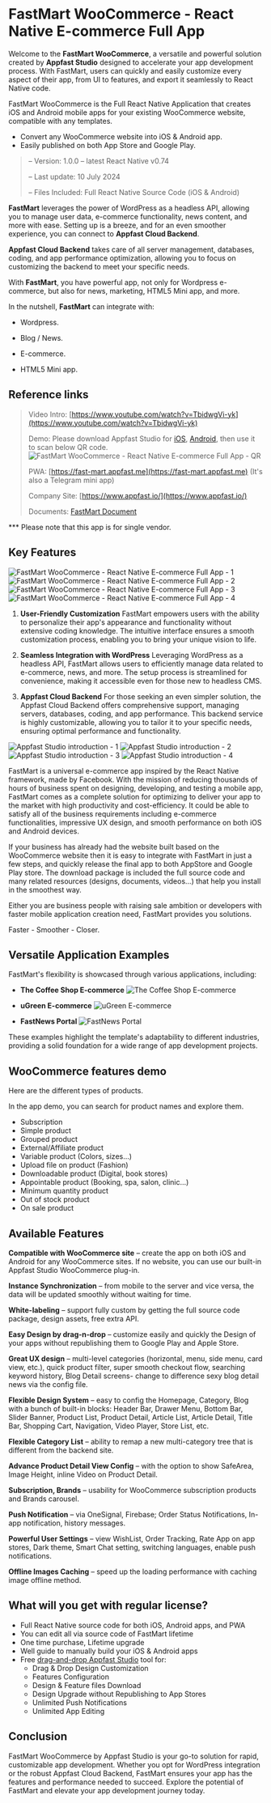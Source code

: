 # FastMart WooCommerce - React Native E-commerce Full App

Welcome to the **FastMart WooCommerce**, a versatile and powerful solution created by **Appfast Studio** designed to accelerate your app development process. With FastMart, users can quickly and easily customize every aspect of their app, from UI to features, and export it seamlessly to React Native code.

FastMart WooCommerce is the Full React Native Application that creates iOS and Android mobile apps for your existing WooCommerce website, compatible with any templates.

* Convert any WooCommerce website into iOS & Android app.
* Easily published on both App Store and Google Play.

> – Version: 1.0.0 – latest React Native v0.74
>
> – Last update: 10 July 2024
>
> – Files Included: Full React Native Source Code (iOS & Android)

**FastMart** leverages the power of WordPress as a headless API, allowing you to manage user data, e-commerce functionality, news content, and more with ease. Setting up is a breeze, and for an even smoother experience, you can connect to **Appfast Cloud Backend**.

**Appfast Cloud Backend** takes care of all server management, databases, coding, and app performance optimization, allowing you to focus on customizing the backend to meet your specific needs.

With **FastMart**, you have powerful app, not only for Wordpress e-commerce, but also for news, marketing, HTML5 Mini app, and more.

In the nutshell, **FastMart** can integrate with:

* Wordpress.

* Blog / News.

* E-commerce.

* HTML5 Mini app.

## Reference links

> Video Intro: [https://www.youtube.com/watch?v=TbidwgVi-yk](https://www.youtube.com/watch?v=TbidwgVi-yk)
>
> Demo: Please download Appfast Studio for [iOS](https://apps.apple.com/vn/app/appfast-studio/id1614592863), [Android](https://play.google.com/store/apps/details?id=io.appfast.studio), then use it to scan below QR code.
> ![FastMart WooCommerce - React Native E-commerce Full App - QR](https://docs.appfast.io/assets/images/FastMart-QR-074d76d52d0ee914827fbac96c078af6.jpg)
>
> PWA: [https://fast-mart.appfast.me](https://fast-mart.appfast.me) (It's also a Telegram mini app)
>
> Company Site: [https://www.appfast.io/](https://www.appfast.io/)
>
> Documents: [FastMart Document](https://docs.appfast.io/blog/envato/appfast-store-docs)

*** Please note that this app is for single vendor.

## Key Features

![FastMart WooCommerce - React Native E-commerce Full App - 1](https://docs.appfast.io/assets/images/FastMart-01-45c892bed5058506a0008e0f53108ff9.jpeg)
![FastMart WooCommerce - React Native E-commerce Full App - 2](https://docs.appfast.io/assets/images/FastMart-02-5e5f26b28bbfd32f9cadbb4c670316ef.jpeg)
![FastMart WooCommerce - React Native E-commerce Full App - 3](https://docs.appfast.io/assets/images/FastMart-03-9dedc45c171b8a224ba91ca2feeee068.jpeg)
![FastMart WooCommerce - React Native E-commerce Full App - 4](https://docs.appfast.io/assets/images/FastMart-04-006c7f68bc4ec155a8290c169fc71729.jpeg)

1. **User-Friendly Customization**
  FastMart empowers users with the ability to personalize their app's appearance and functionality without extensive coding knowledge. The intuitive interface ensures a smooth customization process, enabling you to bring your unique vision to life.

1. **Seamless Integration with WordPress**
  Leveraging WordPress as a headless API, FastMart allows users to efficiently manage data related to e-commerce, news, and more. The setup process is streamlined for convenience, making it accessible even for those new to headless CMS.

1. **Appfast Cloud Backend**
  For those seeking an even simpler solution, the Appfast Cloud Backend offers comprehensive support, managing servers, databases, coding, and app performance. This backend service is highly customizable, allowing you to tailor it to your specific needs, ensuring optimal performance and functionality.

![Appfast Studio introduction - 1](https://docs.appfast.io/assets/images/Appfast-Introduction-01-6c6242a948cd2d072691a99288e15879.jpeg)
![Appfast Studio introduction - 2](https://docs.appfast.io/assets/images/Appfast-Introduction-02-4a8563ba3cfe59a8e6b1fd82cecb21fa.jpeg)
![Appfast Studio introduction - 3](https://docs.appfast.io/assets/images/Appfast-Introduction-03-d30f44418a173d90d765a00caf2c0cc5.jpeg)
![Appfast Studio introduction - 4](https://docs.appfast.io/assets/images/Appfast-Introduction-04-453116fe50a774a7c19b28809a6cca42.jpeg)

FastMart is a universal e-commerce app inspired by the React Native framework, made by Facebook. With the mission of reducing thousands of hours of business spent on designing, developing, and testing a mobile app, FastMart comes as a complete solution for optimizing to deliver your app to the market with high productivity and cost-efficiency. It could be able to satisfy all of the business requirements including e-commerce functionalities, impressive UX design, and smooth performance on both iOS and Android devices.

If your business has already had the website built based on the WooCommerce website then it is easy to integrate with FastMart in just a few steps, and quickly release the final app to both AppStore and Google Play store. The download package is included the full source code and many related resources (designs, documents, videos…) that help you install in the smoothest way.

Either you are business people with raising sale ambition or developers with faster mobile application creation need, FastMart provides you solutions.

Faster - Smoother - Closer.

## Versatile Application Examples

FastMart's flexibility is showcased through various applications, including:

* **The Coffee Shop E-commerce**
![The Coffee Shop E-commerce](https://docs.appfast.io/assets/images/the-coffee-shop-9eff8b71e2eafcc32fb23f6fe47b7732.jpeg)

* **uGreen E-commerce**
![uGreen E-commerce](https://docs.appfast.io/assets/images/ugreen-products-af0041a43d433e9cddc7c3aca615834b.jpeg)

* **FastNews Portal**
![FastNews Portal](https://docs.appfast.io/assets/images/fastnews-portal-e2512843a04c6e0d79a00856b361d9a4.jpeg)

These examples highlight the template's adaptability to different industries, providing a solid foundation for a wide range of app development projects.

## WooCommerce features demo

Here are the different types of products.

In the app demo, you can search for product names and explore them.

* Subscription
* Simple product
* Grouped product
* External/Affiliate product
* Variable product (Colors, sizes...)
* Upload file on product (Fashion)
* Downloadable product (Digital, book stores)
* Appointable product (Booking, spa, salon, clinic...)
* Minimum quantity product
* Out of stock product
* On sale product

## Available Features

**Compatible with WooCommerce site** – create the app on both iOS and Android for any WooCommerce sites. If no website, you can use our built-in Appfast Studio WooCommerce plug-in.

**Instance Synchronization** – from mobile to the server and vice versa, the data will be updated smoothly without waiting for time.

**White-labeling** – support fully custom by getting the full source code package, design assets, free extra API.

**Easy Design by drag-n-drop** – customize easily and quickly the Design of your apps without republishing them to Google Play and Apple Store.

**Great UX design** – multi-level categories (horizontal, menu, side menu, card view, etc.), quick product filter, super smooth checkout flow, searching keyword history, Blog Detail screens- change to difference sexy blog detail news via the config file.

**Flexible Design System** – easy to config the Homepage, Category, Blog with a bunch of built-in blocks: Header Bar, Drawer Menu, Bottom Bar, Slider Banner, Product List, Product Detail, Article List, Article Detail, Title Bar, Shopping Cart, Navigation, Video Player, Store List, etc.

**Flexible Category List** – ability to remap a new multi-category tree that is different from the backend site.

**Advance Product Detail View Config** – with the option to show SafeArea, Image Height, inline Video on Product Detail.

**Subscription, Brands** – usability for WooCommerce subscription products and Brands carousel.

**Push Notification** – via OneSignal, Firebase; Order Status Notifications, In-app notification, history messages.

**Powerful User Settings** – view WishList, Order Tracking, Rate App on app stores, Dark theme, Smart Chat setting, switching languages, enable push notifications.

**Offline Images Caching** – speed up the loading performance with caching image offline method.

## What will you get with regular license?

* Full React Native source code for both iOS, Android apps, and PWA
* You can edit all via source code of FastMart lifetime
* One time purchase, Lifetime upgrade
* Well guide to manually build your iOS & Android apps
* Free [drag-and-drop Appfast Studio](https://www.appfast.io/) tool for:
  * Drag & Drop Design Customization
  * Features Configuration
  * Design & Feature files Download
  * Design Upgrade without Republishing to App Stores
  * Unlimited Push Notifications
  * Unlimited App Editing

## Conclusion

FastMart WooCommerce by Appfast Studio is your go-to solution for rapid, customizable app development. Whether you opt for WordPress integration or the robust Appfast Cloud Backend, FastMart ensures your app has the features and performance needed to succeed. Explore the potential of FastMart and elevate your app development journey today.
